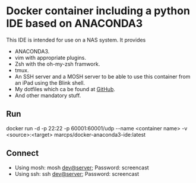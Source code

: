 # Docker container including a python IDE based on ANACONDA3

This IDE is intended for use on a NAS system. It provides

- ANACONDA3.
- vim with appropriate plugins. 
- Zsh with the oh-my-zsh framwork.
- tmux.
- An SSH server and a MOSH server to be able to use this container from an iPad using the Blink shell.
- My dotfiles which ca be found at [GitHub](https://github.com/marcschlienger/dotfiles.git).
- And other mandatory stuff.

## Run
docker run -d -p 22:22 -p 60001:60001/udp --name \<container name\> -v \<source\>:\<target\> marcps/docker-anaconda3-ide:latest

## Connect

 - Using mosh: mosh <dev@server>; Password: screencast
 - Using ssh: ssh <dev@server>; Password: screencast
